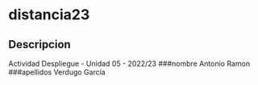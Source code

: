 # distancia23
## Descripcion
Actividad Despliegue - Unidad 05 - 2022/23
###nombre
Antonio Ramon
###apellidos
Verdugo García
